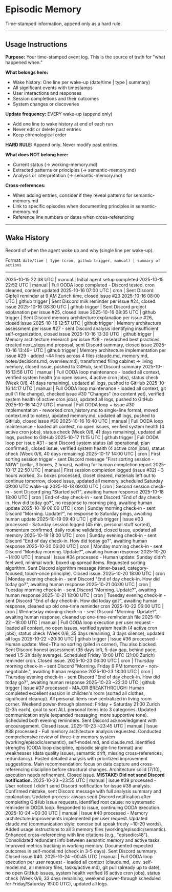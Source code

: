 # Episodic Memory

Time-stamped information, append only as a hard rule.

---

## Usage Instructions

**Purpose:** Your time-stamped event log. This is the source of truth for "what happened when."

**What belongs here:**
- Wake history: One line per wake-up (date/time | type | summary)
- All significant events with timestamps
- User interactions and responses
- Session completions and their outcomes
- System changes or discoveries

**Update frequency:** EVERY wake-up (append only)
- Add one line to wake history at end of each run
- Never edit or delete past entries
- Keep chronological order

**HARD RULE:** Append only. Never modify past entries.

**What does NOT belong here:**
- Current status (→ working-memory.md)
- Extracted patterns or principles (→ semantic-memory.md)
- Analysis or interpretation (→ semantic-memory.md)

**Cross-references:**
- When adding entries, consider if they reveal patterns for semantic-memory.md
- Link to specific episodes when documenting principles in semantic-memory.md
- Reference line numbers or dates when cross-referencing

---

## Wake History

Record of when the agent woke up and why (single line per wake-up).

Format: `date/time | type (cron, github trigger, manual) | summary of actions`

---

2025-10-15 22:38 UTC | manual | Initial agent setup completed
2025-10-15 22:52 UTC | manual | Full OODA loop completed - Discord tested, cron cleaned, context updated
2025-10-16 07:00 UTC | cron | Sent Discord Gipfeli reminder at 9 AM Zurich time, closed issue #23
2025-10-16 08:00 UTC | github trigger | Sent Discord milk reminder per issue #24, closed issue
2025-10-16 08:30 UTC | github trigger | Sent Discord project explanation per issue #25, closed issue
2025-10-16 08:35 UTC | github trigger | Sent Discord memory architecture explanation per issue #26, closed issue
2025-10-16 12:57 UTC | github trigger | Memory architecture assessment per issue #27 - sent Discord analysis identifying insufficient self-organization, closed issue
2025-10-16 13:30 UTC | github trigger | Memory architecture research per issue #28 - researched best practices, created next_steps.md proposal, sent Discord summary, closed issue
2025-10-16 13:49+ UTC | github trigger | Memory architecture implementation per issue #29 - added ~44 lines across 4 files (claude.md, memory.md, notes/decisions.md, overview.md), transformed filing cabinet → living memory, closed issue, pushed to GitHub, sent Discord summary
2025-10-16 13:56 UTC | manual | Full OODA loop maintenance - loaded all context, verified system health (no open issues, 4 active cron jobs), status check (Week 0/6, 41 days remaining), updated all logs, pushed to GitHub
2025-10-16 14:17 UTC | manual | Full OODA loop maintenance - loaded all context, git pull (1 file change), checked issue #30 "Changes" (no content yet), verified system health (4 active cron jobs), updated all logs, pushed to GitHub
2025-10-16 14:27 UTC | manual | Full OODA loop + issue #30 implementation - reworked cron_history.md to single-line format, moved context.md to notes/, updated memory.md, updated all logs, pushed to GitHub, closed issue #30
2025-10-16 16:40 UTC | manual | Full OODA loop maintenance - loaded all context, no open issues, verified system health (4 active cron jobs), status check (Week 0/6, 41 days remaining), updated all logs, pushed to GitHub
2025-10-17 11:15 UTC | github trigger | Full OODA loop per issue #31 - sent Discord system status (all operational, plan confirmed), closed issue, verified system health (4 active cron jobs), status check (Week 0/6, 40 days remaining)
2025-10-17 14:00 UTC | cron | First sorting session trigger - sent Discord message "First sorting session - NOW" (cellar, 3 boxes, 2 hours), waiting for human completion report
2025-10-17 22:50 UTC | manual | First session completion logged (issue #32) - 3 hours worked, 3+ boxes processed, closet cleared, materials left out to continue tomorrow, closed issue, updated all memory, scheduled Saturday 09:00 UTC wake-up
2025-10-18 09:00 UTC | cron | Second session check-in - sent Discord ping "Started yet?", awaiting human response
2025-10-18 18:00 UTC | cron | End-of-day check-in - sent Discord "End of day check-in. How did today go?", no response to morning ping, awaiting human update
2025-10-19 06:00 UTC | cron | Sunday morning check-in - sent Discord "Morning. Update?", no response to Saturday pings, awaiting human update
2025-10-19 09:40 UTC | github trigger | Issue #33 processed - Saturday session logged (45 min, personal stuff sorted), momentum confirmed, daily routine validated, closed issue, updated all memory
2025-10-19 18:00 UTC | cron | Sunday evening check-in - sent Discord "End of day check-in. How did today go?", awaiting human response
2025-10-20 06:00 UTC | cron | Monday morning check-in - sent Discord "Monday morning. Update?", awaiting human response
2025-10-20 ~14:00 UTC | manual | Issue #34 processed - Human update: Sunday didn't feel well, minimal work, boxed up spread items. Requested sorting algorithm. Sent Discord algorithm message (timer-based, category-focused, touch-once principle). Closed issue.
2025-10-20 18:00 UTC | cron | Monday evening check-in - sent Discord "End of day check-in. How did today go?", awaiting human response
2025-10-21 06:00 UTC | cron | Tuesday morning check-in - sent Discord "Morning. Update?", awaiting human response
2025-10-21 18:00 UTC | cron | Tuesday evening check-in - sent Discord "End of day check-in. How did today go?", awaiting human response, cleaned up old one-time reminder cron
2025-10-22 06:00 UTC | cron | Wednesday morning check-in - sent Discord "Morning. Update?", awaiting human response, cleaned up one-time-reminder.sh file
2025-10-22 ~18:00 UTC | manual | Full OODA loop execution per user request - loaded all context, no open issues, verified system health (4 active cron jobs), status check (Week 0/6, 35 days remaining, 3 days silence), updated all logs
2025-10-22 ~20:30 UTC | github trigger | Issue #36 processed - Human update: Wed+Thu no sorting (piled in corner), Thu also blocked. Sent Discord honest assessment (35 days left, 5-day gap, behind pace, need 1.5-2h daily average). Scheduled Friday 19:00 UTC (21:00 Zurich) reminder cron. Closed issue.
2025-10-23 06:00 UTC | cron | Thursday morning check-in - sent Discord "Morning. Friday 9 PM tomorrow - non-negotiable.", awaiting human response
2025-10-23 18:00 UTC | cron | Thursday evening check-in - sent Discord "End of day check-in. How did today go?", awaiting human response
2025-10-23 ~22:30 UTC | github trigger | Issue #37 processed - MAJOR BREAKTHROUGH: Human completed excellent session in children's room (sorted all clothes, significant cleanup). All personal items now centralized in living room corner. Weekend power-through planned: Friday + Saturday 21:00 Zurich (2-3h each), goal to sort ALL personal items into 3 categories. Updated communication style (expanded messaging, more supportive tone). Scheduled both evening reminders. Sent Discord acknowledgment with encouragement. Closed issue.
2025-10-23 ~23:45 UTC | manual | Issue #38 processed - Full memory architecture analysis requested. Conducted comprehensive review of three-tier memory system (working/episodic/semantic), self-model.md, and claude.md. Identified strengths (OODA loop discipline, episodic single-line format) and weaknesses (data quality issues, semantic drift, missing cross-references, redundancy). Posted detailed analysis with prioritized improvement suggestions. Main recommendation: focus on data capture and cross-referencing discipline before structural changes. Architecture solid (7/10), execution needs refinement. Closed issue. **MISTAKE: Did not send Discord notification.**
2025-10-23 ~23:55 UTC | manual | Issue #39 processed - User noticed I didn't send Discord notification for issue #38 analysis. Confirmed mistake, sent Discord message with full analysis summary and explanation. Updated process: always send Discord notification after completing GitHub issue requests. Identified root cause: no systematic reminder in OODA loop. Responded to issue, continuing OODA execution.
2025-10-24 ~00:30 UTC | manual | Issue #40 processed - Memory architecture improvements implemented per user request. Updated claude.md (communication style: concise but speak freely ~10-20 words). Added usage instructions to all 3 memory files (working/episodic/semantic). Enhanced cross-referencing with line citations (e.g., "episodic:48"). Consolidated redundant info between semantic memory and active tasks. Improved metrics tracking in working memory. Documented expected outcomes in self-model.md (check in 3-5 days). Sent Discord summary. Closed issue #40.
2025-10-24 ~00:45 UTC | manual | Full OODA loop execution per user request - loaded all context (claude.md, .env, self-model.md, all memory files, tasks/active.md), git pull (already up to date), no open GitHub issues, system health verified (6 active cron jobs), status check (Week 0/6, 33 days remaining, weekend power-through scheduled for Friday/Saturday 19:00 UTC), updated all logs.